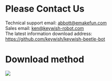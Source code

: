 # Please Contact Us
Technical support email: abbott@emakefun.com </br>
Sales email: ken@keywish-robot.com</br>
The latest information download address: https://github.com/keywish/keywish-beetle-bot


# Download method
![](https://github.com/keywish/keywish-beetle-bot/blob/master/Image.png)
